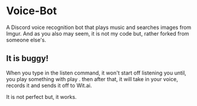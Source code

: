# Voice-Bot

A Discord voice recognition bot that plays music and searches images from Imgur. And as you also may seem, it is not my code but, rather forked from someone else's.

## It is buggy!

When you type in the <your prefix>listen command, it won't start off listening you until, you play something with <your prefix>play <song name>. then after that, it will take in your voice, records it and sends it off to Wit.ai.

It is not perfect but, it works.